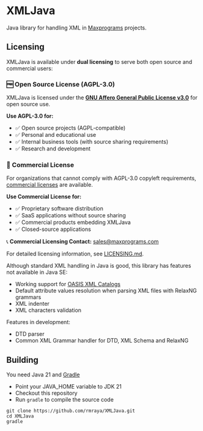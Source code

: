 # XMLJava

Java library for handling XML in [Maxprograms](https://maxprograms.com) projects.

## Licensing

XMLJava is available under **dual licensing** to serve both open source and commercial users:

### 🆓 Open Source License (AGPL-3.0)

XMLJava is licensed under the [**GNU Affero General Public License v3.0**](LICENSE) for open source use.

**Use AGPL-3.0 for:**

- ✅ Open source projects (AGPL-compatible)
- ✅ Personal and educational use
- ✅ Internal business tools (with source sharing requirements)
- ✅ Research and development

### 💼 Commercial License

For organizations that cannot comply with AGPL-3.0 copyleft requirements, [commercial licenses](LICENSE-COMMERCIAL.md) are available.

**Use Commercial License for:**

- ✅ Proprietary software distribution
- ✅ SaaS applications without source sharing
- ✅ Commercial products embedding XMLJava
- ✅ Closed-source applications

📞 **Commercial Licensing Contact:** [sales@maxprograms.com](mailto:sales@maxprograms.com)

For detailed licensing information, see [LICENSING.md](LICENSING.md).

Although standard XML handling in Java is good, this library has features not available in Java SE:

- Working support for [OASIS XML Catalogs](https://www.oasis-open.org/committees/entity/spec.html)
- Default attribute values resolution when parsing XML files with RelaxNG grammars
- XML indenter
- XML characters validation

Features in development:

- DTD parser
- Common XML Grammar handler for DTD, XML Schema and RelaxNG

## Building

You need Java 21 and [Gradle](https://gradle.org/)

- Point your JAVA_HOME variable to JDK 21
- Checkout this repository
- Run `gradle` to compile the source code

``` text
git clone https://github.com/rmraya/XMLJava.git
cd XMLJava
gradle
```
